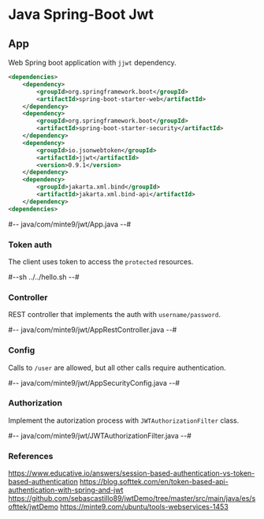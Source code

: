 # Java Spring-Boot Jwt

## App

Web Spring boot application with `jjwt` dependency.

~~~xml
<dependencies>
	<dependency>
		<groupId>org.springframework.boot</groupId>
		<artifactId>spring-boot-starter-web</artifactId>
	</dependency>
	<dependency>
		<groupId>org.springframework.boot</groupId>
		<artifactId>spring-boot-starter-security</artifactId>
	</dependency>
	<dependency>
		<groupId>io.jsonwebtoken</groupId>
		<artifactId>jjwt</artifactId>
		<version>0.9.1</version>
	</dependency>
	<dependency>
		<groupId>jakarta.xml.bind</groupId>
		<artifactId>jakarta.xml.bind-api</artifactId>
	</dependency>
<dependencies>
~~~
#-- java/com/minte9/jwt/App.java --#

### Token auth

The client uses token to access the `protected` resources.

#--sh ../../hello.sh --#

### Controller

REST controller that implements the auth with `username/password`.

#-- java/com/minte9/jwt/AppRestController.java --#

### Config

Calls to `/user` are allowed, but all other calls require authentication.

#-- java/com/minte9/jwt/AppSecurityConfig.java --#

### Authorization

Implement the autorization process with `JWTAuthorizationFilter` class.

#-- java/com/minte9/jwt/JWTAuthorizationFilter.java --#

### References

https://www.educative.io/answers/session-based-authentication-vs-token-based-authentication
https://blog.softtek.com/en/token-based-api-authentication-with-spring-and-jwt
https://github.com/sebascastillo89/jwtDemo/tree/master/src/main/java/es/softtek/jwtDemo
https://minte9.com/ubuntu/tools-webservices-1453